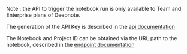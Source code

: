 Note : the API to trigger the notebook run is only available to Team and Enterprise plans of Deepnote.

The generation of the API Key is described in the [api documentation](https://deepnote.com/docs/deepnote-api)

The Notebook and Project ID can be obtained via the URL path to the notebook, described in the [endpoint documentation](https://deepnote.com/docs/api-execute-notebook)


